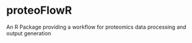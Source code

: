 # proteoFlowR
An R Package providing a workflow for proteomics data processing and output generation
